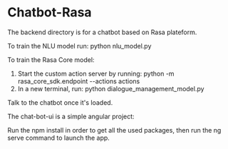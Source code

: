 # Chatbot-Rasa

The backend directory is for a chatbot based on Rasa plateform.

To train the NLU model run: python nlu_model.py

To train the Rasa Core model:

  1. Start the custom action server by running: python -m rasa_core_sdk.endpoint --actions actions
  2. In a new terminal, run: python dialogue_management_model.py

Talk to the chatbot once it's loaded.



The chat-bot-ui is a simple angular project:

Run the npm install in order to get all the used packages, then run the ng serve command to launch the app.
